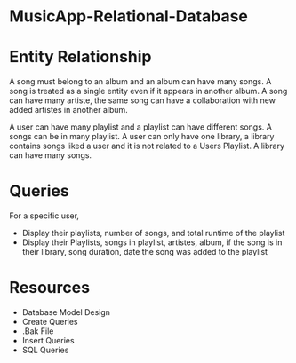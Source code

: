 # MusicApp-Relational-Database

# Entity Relationship
A song must belong to an album and an album can have many songs. A song is treated as a single entity even if it appears in another album. A song can have many artiste, the same song can have a collaboration with new added artistes in another album.

A user can have many playlist and a playlist can have different songs. A songs can be in many playlist. A user can only have one library, a library contains songs liked a user and it is not related to a Users Playlist. A library can have many songs.

# Queries

For a specific user,

<ul>
<li>Display their playlists, number of songs, and total runtime of the playlist</li>
<li> Display their Playlists, songs in playlist, artistes, album, if the song is in their library, song duration, date the song was added to the playlist</li>
</ul>

# Resources

<ul>
<li>Database Model Design</li>
<li>Create Queries</li>
<li>.Bak File</li>
<li>Insert Queries</li>
<li>SQL Queries</li>
</ul>
  
